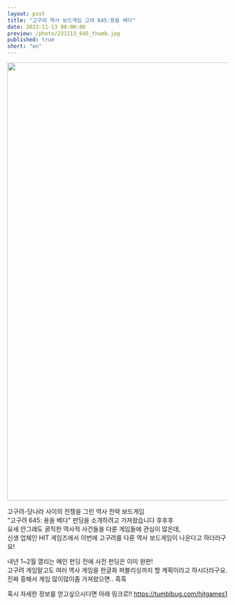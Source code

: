 ```yaml
---
layout: post
title: "고구려 역사 보드게임 고려 645:용을 베다"
date: 2023-11-13 00:00:00
preview: /photo/231113_645_thumb.jpg
published: true
short: "on"
---
```


<img src="/photo/231113_645.jpg" width="1000">


고구려-당나라 사이의 전쟁을 그린 역사 전략 보드게임<br>
"고구려 645: 용을 베다" 펀딩을 소개하려고 가져왔습니다 후후후<br>
요새 안그래도 굵직한 역사적 사건들을 다룬 게임들에 관심이 많은데,<br>
신생 업체인 HIT 게임즈에서 이번에 고구려를 다룬 역사 보드게임이 나온다고 하더라구요!<br>

내년 1~2월 열리는 메인 펀딩 전에 사전 펀딩은 이미 완판!<br>
고구려 게임말고도 여러 역사 게임을 한글화 퍼블리싱까지 할 계획이라고 하시더라구요.<br>
진짜 흥해서 게임 많이많이좀 가져왔으면.. 흑흑<br>

혹시 자세한 정보를 얻고싶으시다면 아래 링크로!!
https://tumblbug.com/hitgames1

